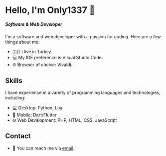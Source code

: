# Hello, I'm Only1337 👋
##### Software & Web Developer

I'm a software and web developer with a passion for coding. Here are a few things about me:

- 🇹🇷 I live in Turkey.
- 💻 My IDE preference is Visual Studio Code.
- 🌐 Browser of choice: Vivaldi.

## Skills

I have experience in a variety of programming languages and technologies, including:

- 💻 Desktop: Python, Lua
- 📱 Mobile: Dart/Flutter
- 🌐 Web Development: PHP, HTML, CSS, JavaScript


## Contact

- 📧 You can reach me via [email](mailto:contact.only1337.9cl7p@slmail.me).



 

<!-- ### Hi there 👋 -->

<!--
**Only1337/Only1337** is a ✨ _special_ ✨ repository because its `README.md` (this file) appears on your GitHub profile.

Here are some ideas to get you started:

- 🔭 I’m currently working on ...
- 🌱 I’m currently learning ...
- 👯 I’m looking to collaborate on ...
- 🤔 I’m looking for help with ...
- 💬 Ask me about ...
- 📫 How to reach me: ...
- 😄 Pronouns: ...
- ⚡ Fun fact: ...
-->
